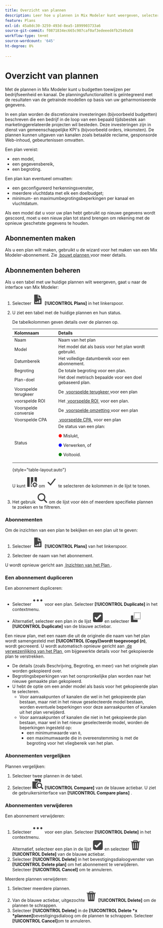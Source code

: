 ```yaml
---
title: Overzicht van plannen
description: Leer hoe u plannen in Mix Modeler kunt weergeven, selecteren en uitvoeren.
feature: Plans
exl-id: 45a8dc30-3259-493d-8ea5-1899903733a6
source-git-commit: f0871834ec665c907caf0af3edeeed4fb2549a58
workflow-type: tm+mt
source-wordcount: '645'
ht-degree: 0%

---
```


# Overzicht van plannen

Met de plannen in Mix Modeler kunt u budgetten toewijzen per bedrijfseenheid en kanaal. De planningsfunctionaliteit is geïntegreerd met de resultaten van de getrainde modellen op basis van uw geharmoniseerde gegevens.

In een plan worden de discretionaire investeringen (bijvoorbeeld budgetten) beschreven die een bedrijf in de loop van een bepaald tijdsbestek aan marketinggerelateerde projecten wil besteden. Deze investeringen zijn in dienst van gemeenschappelijke KPI&#39;s (bijvoorbeeld orders, inkomsten). De plannen kunnen uitgaven van kanalen zoals betaalde reclame, gesponsorde Web-inhoud, gebeurtenissen omvatten.

Een plan vereist:

- een model,
- een gegevensbereik,
- een begroting.

Een plan kan eventueel omvatten:

- een geconfigureerd herkenningsvenster,
- meerdere vluchtdata met elk een doelbudget;
- minimum- en maximumbegrotingsbeperkingen per kanaal en vluchtdatum.

Als een model dat u voor uw plan hebt gebruikt op nieuwe gegevens wordt gescoord, moet u een nieuw plan tot stand brengen om rekening met de opnieuw geschetste gegevens te houden.


## Abonnementen maken

Als u een plan wilt maken, gebruikt u de wizard voor het maken van een Mix Modeler-abonnement. Zie [&#x200B; bouwt plannen &#x200B;](build.md) voor meer details.


## Abonnementen beheren

Als u een tabel met uw huidige plannen wilt weergeven, gaat u naar de interface van Mix Modeler:

1. Selecteer ![](/help/assets/icons/FileChart.svg) **[!UICONTROL Plans]** in het linkerspoor.

1. U ziet een tabel met de huidige plannen en hun status.

   De tabelkolommen geven details over de plannen op.

   | Kolomnaam | Details |
   |---|---|
   | Naam | Naam van het plan |
   | Model | Het model dat als basis voor het plan wordt gebruikt. |
   | Datumbereik | Het volledige datumbereik voor een abonnement. |
   | Begroting | De totale begroting voor een plan. |
   | Plan-doel | Het doel metrisch bepaalde voor een doel gebaseerd plan. |
   | Voorspelde terugkeer | De [&#x200B; voorspelde terugkeer &#x200B;](/help/main-guide/glossary.md) voor een plan |
   | voorspelde ROI | Het [&#x200B; voorspelde ROI &#x200B;](/help/main-guide/glossary.md) voor een plan. |
   | Voorspelde conversie | De [&#x200B; voorspelde omzetting &#x200B;](/help/main-guide/glossary.md) voor een plan |
   | Voorspelde CPA | [&#x200B; voorspelde CPA &#x200B;](/help/main-guide/glossary.md) voor een plan |
   | Status | De status van een plan: <p><span style="color:red">●</span> Mislukt, <p><span style="color:blue">●</span> Verwerken, of <p><span style="color:green">●</span> Voltooid. |

   {style="table-layout:auto"}

   U kunt ![&#x200B; gebruiken ColumnSetting &#x200B;](/help/assets/icons/ColumnSetting.svg) om ![&#x200B; Vinkje &#x200B;](/help/assets/icons/Checkmark.svg) te selecteren de kolommen in de lijst te tonen.

1. Het gebruik ![&#x200B; Onderzoek &#x200B;](/help/assets/icons/Search.svg) om de lijst voor één of meerdere specifieke plannen te zoeken en te filtreren.

### Abonnementen

Om de inzichten van een plan te bekijken en een plan uit te geven:

1. Selecteer ![&#x200B; PLan &#x200B;](/help/assets/icons/FileChart.svg) **[!UICONTROL Plans]** van het linkerspoor.

1. Selecteer de naam van het abonnement.

U wordt opnieuw gericht aan [&#x200B; Inzichten van het Plan &#x200B;](insights.md).


### Een abonnement dupliceren

Een abonnement dupliceren:

- Selecteer ![&#x200B; Meer &#x200B;](/help/assets/icons/More.svg) voor een plan. Selecteer **[!UICONTROL Duplicate]** in het contextmenu.
- Alternatief, selecteer een plan in de lijst ![&#x200B; SelectBox &#x200B;](/help/assets/icons/SelectBox.svg) en selecteer ![&#x200B; Exemplaar &#x200B;](/help/assets/icons/Copy.svg) **[!UICONTROL Duplicate]** van de blauwe actiebar.

Een nieuw plan, met een naam die uit de originele die naam van het plan wordt samengesteld met **[!UICONTROL (Copy)]wordt toegevoegd (_n_)**, wordt gecreeerd. U wordt automatisch opnieuw gericht aan [&#x200B; de verwezenlijking van het Plan &#x200B;](build.md) om bijgewerkte details voor het gekopieerde plan te verstrekken.

- De details (zoals Beschrijving, Begroting, en meer) van het originele plan worden gekopieerd over.
- Begrotingsbeperkingen van het oorspronkelijke plan worden naar het nieuwe gemaakte plan gekopieerd.
- U hebt de optie om een ander model als basis voor het gekopieerde plan te selecteren.
   - Voor aanraakpunten of kanalen die wel in het gekopieerde plan bestaan, maar niet in het nieuw geselecteerde model bestaan, worden eventuele beperkingen voor deze aanraakpunten of kanalen uit het plan verwijderd.
   - Voor aanraakpunten of kanalen die niet in het gekopieerde plan bestaan, maar wel in het nieuw geselecteerde model, worden de beperkingen ingesteld op:
      - een minimumwaarde van `0`,
      - een maximumwaarde die in overeenstemming is met de begroting voor het vliegbereik van het plan.



### Abonnementen vergelijken

Plannen vergelijken:

1. Selecteer twee plannen in de tabel.
1. Selecteer ![&#x200B; vergelijken &#x200B;](/help/assets/icons/Compare.svg) **[!UICONTROL Compare]** van de blauwe actiebar. U ziet de gebruikersinterface van **[!UICONTROL Compare plans]** .


### Abonnementen verwijderen

Een abonnement verwijderen:

1. Selecteer ![&#x200B; Meer &#x200B;](/help/assets/icons/More.svg) voor een plan. Selecteer **[!UICONTROL Delete]** in het contextmenu. <br/> Alternatief, selecteer een plan in de lijst ![&#x200B; SelectBox &#x200B;](/help/assets/icons/SelectBox.svg) en selecteer ![&#x200B; Schrapping &#x200B;](/help/assets/icons/Delete.svg) **[!UICONTROL Delete]** van de blauwe actiebar.
1. Selecteer **[!UICONTROL Delete]** in het bevestigingsdialoogvenster van **[!UICONTROL Delete plan]** om het abonnement te verwijderen. Selecteer **[!UICONTROL Cancel]** om te annuleren.

Meerdere plannen verwijderen:

1. Selecteer meerdere plannen.
1. Van de blauwe actiebar, uitgezochte ![&#x200B; Schrapping &#x200B;](/help/assets/icons/Delete.svg) **[!UICONTROL Delete]** om de plannen te schrappen.
1. Selecteer **[!UICONTROL Delete]** in de **[!UICONTROL Delete *x *plannen]**&#x200B;bevestigingsdialoog om de plannen te schrappen. Selecteer **[!UICONTROL Cancel]**&#x200B;om te annuleren.


